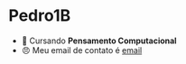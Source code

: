 # Pedro1B 
- 🤬 Cursando **Pensamento Computacional**
- :angry: Meu email de contato é [email](pedro.stoian.rodrigues@escola.pr.gov.br)
